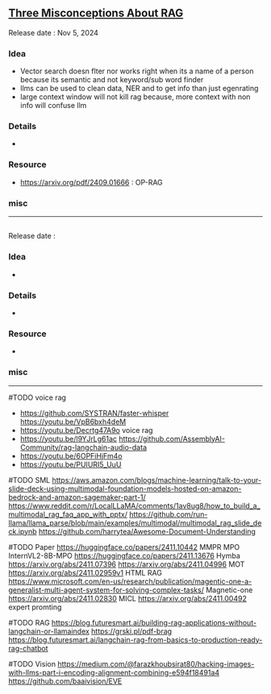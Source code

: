 ## [Three Misconceptions About RAG](https://youtu.be/fP-FQn9yFmQ)
Release date : Nov 5, 2024
### Idea
- Vector search doesn flter nor works right when its a name of a person because its semantic and not keyword/sub word finder
- llms can be used to clean data, NER and to get info than just egenrating
- large context window will not kill rag because, more context with non info will confuse llm

### Details
- 

### Resource
- https://arxiv.org/pdf/2409.01666 : OP-RAG

### misc
 
---

## []()
Release date : 
### Idea
- 

### Details
- 

### Resource
- 

### misc
 
---
#TODO voice rag
- https://github.com/SYSTRAN/faster-whisper https://youtu.be/VpB6bxh4deM
- https://youtu.be/Decrtg47A9o voice rag
- https://youtu.be/l9YJrLg61ac https://github.com/AssemblyAI-Community/rag-langchain-audio-data 
- https://youtu.be/6OPFiHjFm4o
- https://youtu.be/PUIURI5_UuU

#TODO SML
https://aws.amazon.com/blogs/machine-learning/talk-to-your-slide-deck-using-multimodal-foundation-models-hosted-on-amazon-bedrock-and-amazon-sagemaker-part-1/
https://www.reddit.com/r/LocalLLaMA/comments/1av8ug8/how_to_build_a_multimodal_rag_faq_app_with_pptx/
https://github.com/run-llama/llama_parse/blob/main/examples/multimodal/multimodal_rag_slide_deck.ipynb
https://github.com/harrytea/Awesome-Document-Understanding

#TODO Paper
https://huggingface.co/papers/2411.10442 MMPR MPO  InternVL2-8B-MPO
https://huggingface.co/papers/2411.13676 Hymba
https://arxiv.org/abs/2411.07396
https://arxiv.org/abs/2411.04996 MOT
https://arxiv.org/abs/2411.02959v1 HTML RAG
https://www.microsoft.com/en-us/research/publication/magentic-one-a-generalist-multi-agent-system-for-solving-complex-tasks/ Magnetic-one
https://arxiv.org/abs/2411.02830 MICL
https://arxiv.org/abs/2411.00492 expert promting
 
 #TODO RAG
 https://blog.futuresmart.ai/building-rag-applications-without-langchain-or-llamaindex
 https://grski.pl/pdf-brag
 https://blog.futuresmart.ai/langchain-rag-from-basics-to-production-ready-rag-chatbot
 

 #TODO Vision
 https://medium.com/@farazkhoubsirat80/hacking-images-with-llms-part-i-encoding-alignment-combining-e594f18491a4
 https://github.com/baaivision/EVE